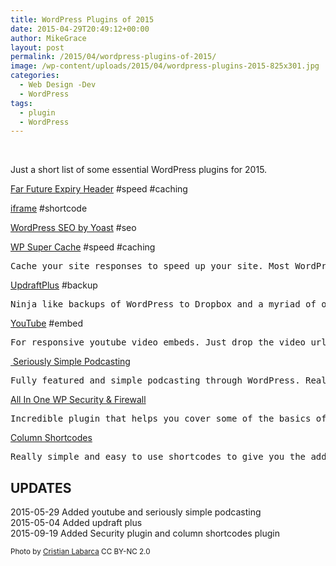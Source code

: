 ```yaml
---
title: WordPress Plugins of 2015
date: 2015-04-29T20:49:12+00:00
author: MikeGrace
layout: post
permalink: /2015/04/wordpress-plugins-of-2015/
image: /wp-content/uploads/2015/04/wordpress-plugins-2015-825x301.jpg
categories:
  - Web Design -Dev
  - WordPress
tags:
  - plugin
  - WordPress
---
```

&nbsp;

<p style="text-align: left;">
  Just a short list of some essential WordPress plugins for 2015.
</p>

<p style="text-align: left;">
  <a href="https://wordpress.org/plugins/far-future-expiry-header/">Far Future Expiry Header</a> #speed #caching
</p>

<p style="text-align: left;">
  <a href="https://wordpress.org/plugins/iframe/">iframe</a> #shortcode
</p>

<p style="text-align: left;">
  <a href="https://wordpress.org/plugins/wordpress-seo/">WordPress SEO by Yoast</a> #seo
</p>

<p style="text-align: left;">
  <a href="https://wordpress.org/plugins/wp-super-cache/">WP Super Cache</a> #speed #caching
</p>

<pre style="text-align: left;">Cache your site responses to speed up your site. Most WordPress sites should be aggressively caching their responses. This plugin can be a bit more difficult to setup with the large pile of options to configure.</pre>

<p style="text-align: left;">
  <a href="https://wordpress.org/plugins/updraftplus/">UpdraftPlus</a> #backup
</p>

<pre style="text-align: left;">Ninja like backups of WordPress to Dropbox and a myriad of other backup locations. Works incredibly smooth with lots of options.</pre>

<p style="text-align: left;">
  <a href="https://wordpress.org/plugins/youtube-embed-plus/">YouTube</a> #embed
</p>

<pre style="text-align: left;">For responsive youtube video embeds. Just drop the video url in the post and the plugin takes care of the rest.</pre>

<p style="text-align: left;">
  <a href="https://wordpress.org/plugins/seriously-simple-podcasting/"> Seriously Simple Podcasting</a>
</p>

<pre style="text-align: left;">Fully featured and simple podcasting through WordPress. Really impressed with how easy it is to setup podcasting and publish new podcasts. This plugin is also currently well maintained and up to date.</pre>

[All In One WP Security & Firewall](https://wordpress.org/plugins/all-in-one-wp-security-and-firewall/)

<pre>Incredible plugin that helps you cover some of the basics of securing your WordPress installation. It also does a great job of monitoring the site for file changes that can be a good indicator of a site compromise if setup correctly.</pre>

<p style="text-align: left;">
  <a href="https://wordpress.org/plugins/column-shortcodes/">Column Shortcodes</a>
</p>

<pre style="text-align: left;">Really simple and easy to use shortcodes to give you the added functionality of adding columns where you need them in your posts and pages.</pre>

<h2 style="text-align: left;">
  UPDATES
</h2>

<p style="text-align: left;">
  2015-05-29 Added youtube and seriously simple podcasting<br /> 2015-05-04 Added updraft plus<br /> 2015-09-19 Added Security plugin and column shortcodes plugin
</p>

<small>Photo by <a href="https://www.flickr.com/photos/huasonic/3008912290/in/photolist-5zTsN7-8uJxfQ-uG9d-5zPaP6-3ej4jj-5SHntv-PbPdB-6K84Ek-63quJv-4kbZBQ-3oEfoF-WS5sp-8N9Yx6-3T7g7-6qgrc3-57Gpp-5SSN98-4Prm2F-68z31o-8tZHo1-89fm3S-hyU6WE-8F3iRT-4D6mjP-oW11a5-dUnZDe-j9Lrek-4S6Kvo-kn7C-5x9GSv-jWXejG-dR4va7-hyTA1j-dR4Khq-dQXWH2-4LBTed-beHv26-6QGovd-jqnaa-6zbM9u-4Za2LG-ynCf7-6FFZMy-5Dq2wT-a688WQ-efvXJQ-3vuWX-ppKgkS-ynceP-dQXwA8" target="_blank">Cristian Labarca</a> CC BY-NC 2.0</small>